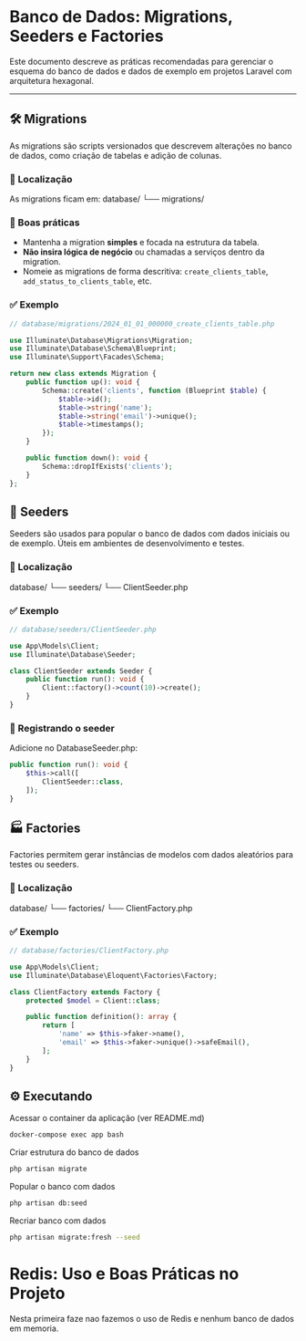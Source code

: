 # Banco de Dados: Migrations, Seeders e Factories

Este documento descreve as práticas recomendadas para gerenciar o esquema do banco de dados e dados de exemplo em projetos Laravel com arquitetura hexagonal.

---

## 🛠️ Migrations

As migrations são scripts versionados que descrevem alterações no banco de dados, como criação de tabelas e adição de colunas.

### 📂 Localização
As migrations ficam em:
database/
    └── migrations/


### 📐 Boas práticas
- Mantenha a migration **simples** e focada na estrutura da tabela.
- **Não insira lógica de negócio** ou chamadas a serviços dentro da migration.
- Nomeie as migrations de forma descritiva: `create_clients_table`, `add_status_to_clients_table`, etc.

### ✅ Exemplo

```php
// database/migrations/2024_01_01_000000_create_clients_table.php

use Illuminate\Database\Migrations\Migration;
use Illuminate\Database\Schema\Blueprint;
use Illuminate\Support\Facades\Schema;

return new class extends Migration {
    public function up(): void {
        Schema::create('clients', function (Blueprint $table) {
            $table->id();
            $table->string('name');
            $table->string('email')->unique();
            $table->timestamps();
        });
    }

    public function down(): void {
        Schema::dropIfExists('clients');
    }
};
```

## 🌱 Seeders
Seeders são usados para popular o banco de dados com dados iniciais ou de exemplo. Úteis em ambientes de desenvolvimento e testes.

### 📂 Localização
database/
└── seeders/
    └── ClientSeeder.php

### ✅ Exemplo
```php
// database/seeders/ClientSeeder.php

use App\Models\Client;
use Illuminate\Database\Seeder;

class ClientSeeder extends Seeder {
    public function run(): void {
        Client::factory()->count(10)->create();
    }
}
```

### 🧩 Registrando o seeder
Adicione no DatabaseSeeder.php:

``` php
public function run(): void {
    $this->call([
        ClientSeeder::class,
    ]);
}
```

## 🏭 Factories
Factories permitem gerar instâncias de modelos com dados aleatórios para testes ou seeders.

### 📂 Localização
database/
└── factories/
    └── ClientFactory.php

### ✅ Exemplo
```php
// database/factories/ClientFactory.php

use App\Models\Client;
use Illuminate\Database\Eloquent\Factories\Factory;

class ClientFactory extends Factory {
    protected $model = Client::class;

    public function definition(): array {
        return [
            'name' => $this->faker->name(),
            'email' => $this->faker->unique()->safeEmail(),
        ];
    }
}
```

## ⚙️ Executando

Acessar o container da aplicação (ver README.md)
```bash
docker-compose exec app bash
```

Criar estrutura do banco de dados
```bash
php artisan migrate
```

Popular o banco com dados
```bash
php artisan db:seed
```

Recriar banco com dados
```bash
php artisan migrate:fresh --seed
```

# Redis: Uso e Boas Práticas no Projeto
Nesta primeira faze nao fazemos o uso de Redis e nenhum banco de dados em memoria.